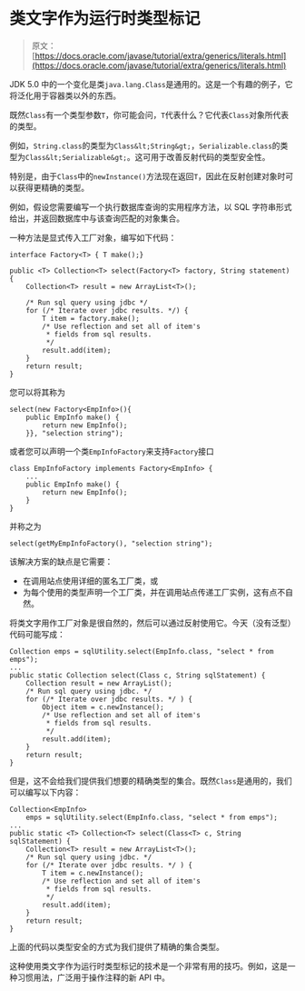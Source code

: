 # 类文字作为运行时类型标记

> 原文： [https://docs.oracle.com/javase/tutorial/extra/generics/literals.html](https://docs.oracle.com/javase/tutorial/extra/generics/literals.html)

JDK 5.0 中的一个变化是类`java.lang.Class`是通用的。这是一个有趣的例子，它将泛化用于容器类以外的东西。

既然`Class`有一个类型参数`T`，你可能会问，`T`代表什么？它代表`Class`对象所代表的类型。

例如，`String.class`的类型为`Class&lt;String&gt;`，`Serializable.class`的类型为`Class&lt;Serializable&gt;`。这可用于改善反射代码的类型安全性。

特别是，由于`Class`中的`newInstance()`方法现在返回`T`，因此在反射创建对象时可以获得更精确的类型。

例如，假设您需要编写一个执行数据库查询的实用程序方法，以 SQL 字符串形式给出，并返回数据库中与该查询匹配的对象集合。

一种方法是显式传入工厂对象，编写如下代码：

```
interface Factory<T> { T make();} 

public <T> Collection<T> select(Factory<T> factory, String statement) { 
    Collection<T> result = new ArrayList<T>(); 

    /* Run sql query using jdbc */  
    for (/* Iterate over jdbc results. */) { 
        T item = factory.make();
        /* Use reflection and set all of item's 
         * fields from sql results. 
         */ 
        result.add(item); 
    } 
    return result; 
}

```

您可以将其称为

```
select(new Factory<EmpInfo>(){ 
    public EmpInfo make() {
        return new EmpInfo();
    }}, "selection string");

```

或者您可以声明一个类`EmpInfoFactory`来支持`Factory`接口

```
class EmpInfoFactory implements Factory<EmpInfo> {
    ...
    public EmpInfo make() { 
        return new EmpInfo();
    }
}

```

并称之为

```
select(getMyEmpInfoFactory(), "selection string");

```

该解决方案的缺点是它需要：

*   在调用站点使用详细的匿名工厂类，或
*   为每个使用的类型声明一个工厂类，并在调用站点传递工厂实例，这有点不自然。

将类文字用作工厂对象是很自然的，然后可以通过反射使用它。今天（没有泛型）代码可能写成：

```
Collection emps = sqlUtility.select(EmpInfo.class, "select * from emps");
...
public static Collection select(Class c, String sqlStatement) { 
    Collection result = new ArrayList();
    /* Run sql query using jdbc. */
    for (/* Iterate over jdbc results. */ ) { 
        Object item = c.newInstance(); 
        /* Use reflection and set all of item's
         * fields from sql results. 
         */  
        result.add(item); 
    } 
    return result; 
}

```

但是，这不会给我们提供我们想要的精确类型的集合。既然`Class`是通用的，我们可以编写以下内容：

```
Collection<EmpInfo> 
    emps = sqlUtility.select(EmpInfo.class, "select * from emps");
...
public static <T> Collection<T> select(Class<T> c, String sqlStatement) { 
    Collection<T> result = new ArrayList<T>();
    /* Run sql query using jdbc. */
    for (/* Iterate over jdbc results. */ ) { 
        T item = c.newInstance(); 
        /* Use reflection and set all of item's
         * fields from sql results. 
         */  
        result.add(item);
    } 
    return result; 
} 

```

上面的代码以类型安全的方式为我们提供了精确的集合类型。

这种使用类文字作为运行时类型标记的技术是一个非常有用的技巧。例如，这是一种习惯用法，广泛用于操作注释的新 API 中。
